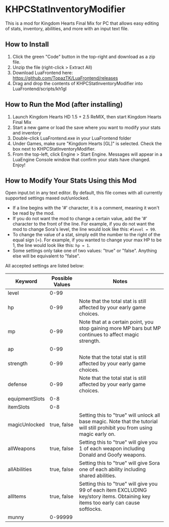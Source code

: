 # KHPCStatInventoryModifier
This is a mod for Kingdom Hearts Final Mix for PC that allows easy editing of stats, inventory, abilities, and more with an input text file.

## How to Install
1. Click the green "Code" button in the top-right and download as a zip file.
2. Unzip the file (right-click > Extract All)
3. Download LuaFrontend here: https://github.com/TopazTK/LuaFrontend/releases
4. Drag and drop the contents of KHPCStatInventoryModifier into LuaFrontend/scripts/kh1gl

## How to Run the Mod (after installing)
1. Launch Kingdom Hearts HD 1.5 + 2.5 ReMIX, then start Kingdom Hearts Final Mix
2. Start a new game or load the save where you want to modify your stats and inventory
3. Double-click LuaFrontend.exe in your LuaFrontend folder
4. Under Games, make sure "Kingdom Hearts [GL]" is selected. Check the box next to KHPCStatInventoryModifier.
5. From the top-left, click Engine > Start Engine.  Messages will appear in a LuaEngine Console window that confirm your stats have changed.  Enjoy!

## How to Modify Your Stats Using this Mod
Open input.txt in any text editor.  By default, this file comes with all currently supported settings maxed out/unlocked.

* If a line begins with the '#' character, it is a comment, meaning it won't be read by the mod.
* If you do not want the mod to change a certain value, add the '#' character to the front of the line.  For example, if you do not want the mod to change Sora's level, the line would look like this: `#level = 99`.
* To change the value of a stat, simply edit the number to the right of the equal sign (=).  For example, if you wanted to change your max HP to be 1, the line would look like this: `hp = 1`.
* Some settings only take one of two values: "true" or "false".  Anything else will be equivalent to "false".

All accepted settings are listed below:

Keyword | Possible Values | Notes
--------|-----------------|------
level|0-99
hp|0-99|Note that the total stat is still affected by your early game choices.
mp|0-99|Note that at a certain point, you stop gaining more MP bars but MP continues to affect magic strength.
ap|0-99
strength|0-99|Note that the total stat is still affected by your early game choices.
defense|0-99|Note that the total stat is still affected by your early game choices.
equipmentSlots|0-8
itemSlots|0-8
magicUnlocked|true, false|Setting this to "true" will unlock all base magic. Note that the tutorial will still prohibit you from using magic early on.
allWeapons|true, false|Setting this to "true" will give you 1 of each weapon including Donald and Goofy weapons.
allAbilities|true, false|Setting this to "true" will give Sora one of each ability including shared abilities.
allItems|true, false|Setting this to "true" will give you 99 of each item EXCLUDING key/story items. Obtaining key items too early can cause softlocks.
munny|0-99999